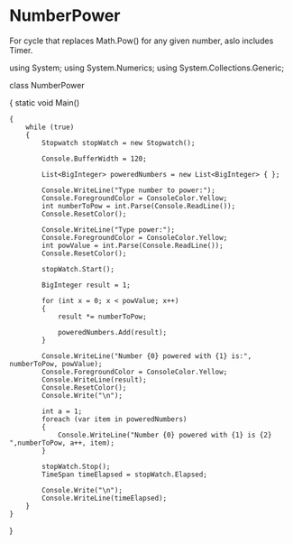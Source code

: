 NumberPower
===========

For cycle that replaces Math.Pow() for any given number, aslo includes Timer.

using System;
using System.Numerics;
using System.Collections.Generic;

class NumberPower

{
    static void Main()
    
    {
        while (true)
        {
            Stopwatch stopWatch = new Stopwatch();
                        
            Console.BufferWidth = 120;
            
            List<BigInteger> poweredNumbers = new List<BigInteger> { };   
            
            Console.WriteLine("Type number to power:");
            Console.ForegroundColor = ConsoleColor.Yellow;
            int numberToPow = int.Parse(Console.ReadLine());
            Console.ResetColor();

            Console.WriteLine("Type power:");
            Console.ForegroundColor = ConsoleColor.Yellow;
            int powValue = int.Parse(Console.ReadLine());
            Console.ResetColor();
            
            stopWatch.Start();

            BigInteger result = 1;

            for (int x = 0; x < powValue; x++)
            {
                result *= numberToPow;

                poweredNumbers.Add(result);
            }

            Console.WriteLine("Number {0} powered with {1} is:", numberToPow, powValue);
            Console.ForegroundColor = ConsoleColor.Yellow;
            Console.WriteLine(result);
            Console.ResetColor();
            Console.Write("\n");

            int a = 1;
            foreach (var item in poweredNumbers)
            {
                Console.WriteLine("Number {0} powered with {1} is {2} ",numberToPow, a++, item);
            }

            stopWatch.Stop();
            TimeSpan timeElapsed = stopWatch.Elapsed;
            
            Console.Write("\n");
            Console.WriteLine(timeElapsed);
        }
    }
}
